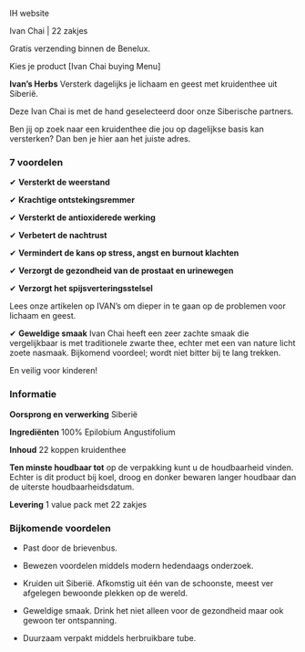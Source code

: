 IH website 


<!-- Product photos: I like the photos on the shopify site. But I do not like the carousel because images of different sizes. -->


Ivan Chai | 22 zakjes 

Gratis verzending binnen de Benelux.

Kies je product
[Ivan Chai buying Menu] 

**Ivan’s Herbs** Versterk dagelijks je lichaam en geest met kruidenthee uit Siberië. 

Deze Ivan Chai is met de hand geselecteerd door onze Siberische partners. 

Ben jij op zoek naar een kruidenthee die jou op dagelijkse basis kan versterken? Dan ben je hier aan het juiste adres.  

### 7 voordelen

✔ **Versterkt de weerstand** 

✔ **Krachtige ontstekingsremmer**

✔ **Versterkt de antioxiderede werking**

✔ **Verbetert de nachtrust**

✔ **Vermindert de kans op stress, angst en burnout klachten**

✔ **Verzorgt de gezondheid van de prostaat en urinewegen**

✔ **Verzorgt het spijsverteringsstelsel**

Lees onze artikelen op IVAN’s om dieper in te gaan op de problemen voor lichaam en geest. 

✔ **Geweldige smaak** Ivan Chai heeft een zeer zachte smaak die vergelijkbaar is met traditionele zwarte thee, echter met een van nature licht zoete nasmaak. Bijkomend voordeel; wordt niet bitter bij te lang trekken. 

En veilig voor kinderen! 


### Informatie

**Oorsprong en verwerking** Siberië

**Ingrediënten** 100% Epilobium Angustifolium

**Inhoud** 22 koppen kruidenthee

**Ten minste houdbaar tot** op de verpakking kunt u de houdbaarheid vinden. Echter is dit product bij koel, droog en donker bewaren langer houdbaar dan de uiterste houdbaarheidsdatum. 

**Levering** 1 value pack met 22 zakjes


### Bijkomende voordelen

* Past door de brievenbus.

* Bewezen voordelen middels modern hedendaags onderzoek.

* Kruiden uit Siberië. Afkomstig uit één van de schoonste, meest ver afgelegen bewoonde plekken op de wereld. 

* Geweldige smaak. Drink het niet alleen voor de gezondheid maar ook gewoon ter ontspanning.

* Duurzaam verpakt middels herbruikbare tube.
